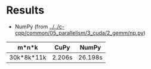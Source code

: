 # Results

* NumPy (from [../../c-cpp/common/05_parallelism/3_cuda/2_gemm/np.py](../../c-cpp/common/05_parallelism/3_cuda/2_gemm/np.py))

| m\*n\*k       | CuPy        | NumPy      |
| ------------- | ----------- | ---------- |
| 30k\*8k\*11k  | 2.206s      | 26.198s    |